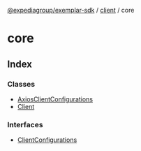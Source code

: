 [@expediagroup/exemplar-sdk](../../index.md) / [client](../index.md) / core

# core

## Index

### Classes

- [AxiosClientConfigurations](classes/AxiosClientConfigurations.md)
- [Client](classes/Client.md)

### Interfaces

- [ClientConfigurations](interfaces/ClientConfigurations.md)
